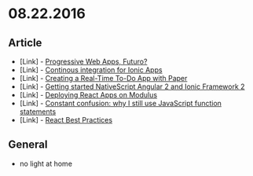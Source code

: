 # 08.22.2016

## Article

- \[Link\] - [Progressive Web Apps, Futuro?](https://medium.com/@marcosflorencio/progressive-web-apps-futuro-b1ea15277aeb#.pxner646t)
- \[Link\] - [Continous integration for Ionic Apps](https://medium.com/@gfnork/continous-integration-for-ionic-apps-7e66642d121#.d67a2qnf2)
- \[Link\] - [Creating a Real-Time To-Do App with Paper](https://medium.com/@marlyndokken/creating-a-real-time-to-do-app-with-paper-f4a347cadda5#.dgrunj7kj)
- \[Link\] - [Getting started NativeScript Angular 2 and Ionic Framework 2](https://medium.com/@deconesusan/getting-started-nativescript-angular-2-and-ionic-framework-2-c380ee1a8eb5#.ygwivjwlg)
- \[Link\] - [Deploying React Apps on Modulus](https://medium.com/@bloomaman/deploying-react-apps-on-modulus-40c49f646a3a#.uuk288cj5)
- \[Link\] - [Constant confusion: why I still use JavaScript function statements](https://medium.freecodecamp.com/constant-confusion-why-i-still-use-javascript-function-statements-984ece0b72fd#.6gw9kxd3x)
- \[Link\] - [React Best Practices](https://medium.com/@nesbtesh/react-best-practices-a76fd0fbef21#.i8b15wxzs)


## General

- no light at home
